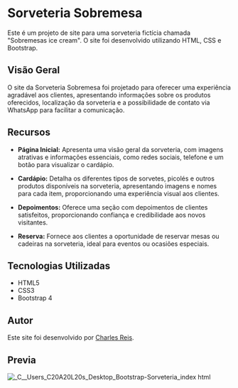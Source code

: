 # Sorveteria Sobremesa

Este é um projeto de site para uma sorveteria fictícia chamada "Sobremesas ice cream". O site foi desenvolvido utilizando HTML, CSS e Bootstrap.

## Visão Geral

O site da Sorveteria Sobremesa foi projetado para oferecer uma experiência agradável aos clientes, apresentando informações sobre os produtos oferecidos, localização da sorveteria e a possibilidade de contato via WhatsApp para facilitar a comunicação.

## Recursos

- **Página Inicial:** Apresenta uma visão geral da sorveteria, com imagens atrativas e informações essenciais, como redes sociais, telefone e um botão para visualizar o cardápio.

- **Cardápio:** Detalha os diferentes tipos de sorvetes, picolés e outros produtos disponíveis na sorveteria, apresentando imagens e nomes para cada item, proporcionando uma experiência visual aos clientes.

- **Depoimentos:** Oferece uma seção com depoimentos de clientes satisfeitos, proporcionando confiança e credibilidade aos novos visitantes.

- **Reserva:** Fornece aos clientes a oportunidade de reservar mesas ou cadeiras na sorveteria, ideal para eventos ou ocasiões especiais.

## Tecnologias Utilizadas

- HTML5
- CSS3
- Bootstrap 4

## Autor

Este site foi desenvolvido por [Charles Reis](https://github.com/CharlesCamumila).

## Previa


![_C__Users_C20A20L20s_Desktop_Bootstrap-Sorveteria_index html](https://github.com/CharlesCamumila/Bootstrap-Sorveteria/assets/161461420/6609410c-2d5a-48c8-85ea-023c5089d741)
